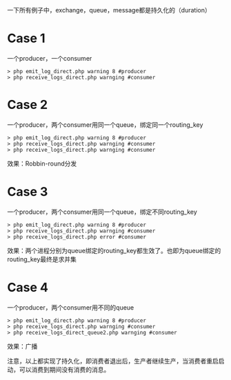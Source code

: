 一下所有例子中，exchange，queue，message都是持久化的（duration）
# Case 1
一个producer，一个consumer
```
> php emit_log_direct.php warning 8 #producer
> php receive_logs_direct.php warnging #consumer
```

# Case 2
一个producer，两个consumer用同一个queue，绑定同一个routing_key
```
> php emit_log_direct.php warning 8 #producer
> php receive_logs_direct.php warnging #consumer
> php receive_logs_direct.php warnging #consumer
```

效果：Robbin-round分发

# Case 3
一个producer，两个consumer用同一个queue，绑定不同routing_key
```
> php emit_log_direct.php warning 8 #producer
> php receive_logs_direct.php warnging #consumer
> php receive_logs_direct.php error #consumer
```

效果：两个进程分别为queue绑定的routing_key都生效了。也即为queue绑定的routing_key最终是求并集

# Case 4
一个producer，两个consumer用不同的queue
```
> php emit_log_direct.php warning 8 #producer
> php receive_logs_direct.php warnging #consumer
> php receive_logs_direct_queue2.php warnging #consumer
```

效果：广播


注意，以上都实现了持久化，即消费者退出后，生产者继续生产，当消费者重启启动，可以消费到期间没有消费的消息。